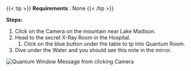  #####
 
{{< tip >}}
**Requirements** : None
{{< /tip >}}


**Steps:**

1. Click on the Camera on the mountain near Lake Madison. 
1. Head to the secret X-Ray Room in the Hospital. 
	1. Click on the blue button under the table to tp into Quantum Room.
1. Dive under the Water and you should see this note in the mirror.

![Quantum Window Message from clicking Camera](/images/bh/quantum-window-message-lake-madison.jpg)